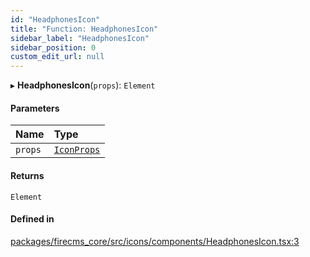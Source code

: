 ```yaml
---
id: "HeadphonesIcon"
title: "Function: HeadphonesIcon"
sidebar_label: "HeadphonesIcon"
sidebar_position: 0
custom_edit_url: null
---
```


▸ **HeadphonesIcon**(`props`): `Element`

#### Parameters

| Name | Type |
| :------ | :------ |
| `props` | [`IconProps`](../types/IconProps.md) |

#### Returns

`Element`

#### Defined in

[packages/firecms_core/src/icons/components/HeadphonesIcon.tsx:3](https://github.com/FireCMSco/firecms/blob/d45f3739/packages/firecms_core/src/icons/components/HeadphonesIcon.tsx#L3)
